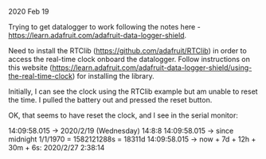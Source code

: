 2020 Feb 19

Trying to get datalogger to work following the notes here - https://learn.adafruit.com/adafruit-data-logger-shield.

Need to install the RTClib (https://github.com/adafruit/RTClib) in order to access the real-time clock onboard the datalogger. Follow instructions on this website (https://learn.adafruit.com/adafruit-data-logger-shield/using-the-real-time-clock) for installing the library. 

Initially, I can see the clock using the RTClib example but am unable to reset the time. I pulled the battery out and pressed the reset button.

OK, that seems to have reset the clock, and I see in the serial monitor:

14:09:58.015 -> 2020/2/19 (Wednesday) 14:8:8
14:09:58.015 ->  since midnight 1/1/1970 = 1582121288s = 18311d
14:09:58.015 ->  now + 7d + 12h + 30m + 6s: 2020/2/27 2:38:14

